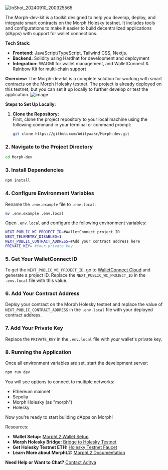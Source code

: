 
![InShot_20240910_200325565](https://github.com/user-attachments/assets/4aac4095-0902-4d8a-b37e-36f09c2993ae)

The Morph-dev-kit is a toolkit designed to help you develop, deploy, and integrate smart contracts on the Morph Holesky testnet. It includes tools and configurations to make it easier to build decentralized applications (dApps) with support for wallet connections.

**Tech Stack:**
- **Frontend:** JavaScript/TypeScript, Tailwind CSS, Nextjs.
- **Backend:** Solidity using Hardhat for development and deployment
- **Integration:** WAGMI for wallet management, and WalletConnect & Rainbow Kit for multi-chain support

**Overview:**
The Morph-dev-kit is a complete solution for working with smart contracts on the Morph Holesky testnet. The project is already deployed on this testnet, but you can set it up locally to further develop or test the application.
![image](https://github.com/user-attachments/assets/fec756f6-6ca9-4d86-8a7e-4868473a19d6)


**Steps to Set Up Locally:**

1. **Clone the Repository:**  
   First, clone the project repository to your local machine using the following command in your terminal or command prompt:

   ```bash
   git clone https://github.com/Adityaakr/Morph-dev.git
   ```

### 2. Navigate to the Project Directory

```bash
cd Morph-dev
```

### 3. Install Dependencies

```bash
npm install
```

### 4. Configure Environment Variables

Rename the `.env.example` file to `.env.local`:

```bash
mv .env.example .env.local
```

Open `.env.local` and configure the following environment variables:

```bash
NEXT_PUBLIC_WC_PROJECT_ID=#WalletConnect project ID
NEXT_TELEMETRY_DISABLED=1
NEXT_PUBLIC_CONTRACT_ADDRESS=#Add your contract address here
PRIVATE_KEY= #Your private key
```

### 5. Get Your WalletConnect ID

To get the `NEXT_PUBLIC_WC_PROJECT_ID`, go to [WalletConnect Cloud](https://walletconnect.com/cloud) and generate a project ID. Replace the `NEXT_PUBLIC_WC_PROJECT_ID` in the `.env.local` file with this value.

### 6. Add Your Contract Address

Deploy your contract on the Morph Holesky testnet and replace the value of `NEXT_PUBLIC_CONTRACT_ADDRESS` in the `.env.local` file with your deployed contract address.

### 7. Add Your Private Key

Replace the `PRIVATE_KEY` in the `.env.local` file with your wallet's private key.

### 8. Running the Application

Once all environment variables are set, start the development server:

```bash
npm run dev
```

You will see options to connect to multiple networks:
- Ethereum mainnet
- Sepolia
- Morph Holesky (as "morph")
- Holesky

Now you're ready to start building dApps on Morph!

Resources:

- **Wallet Setup:** [MorphL2 Wallet Setup](https://docs.morphl2.io/docs/quick-start/wallet-setup/)
- **Morph Holesky Bridge:** [Bridge to Holesky Testnet](https://bridge-holesky.morphl2.io/)
- **Get Holesky Testnet ETH:** [Holesky Testnet Faucet](https://cloud.google.com/application/web3/faucet/ethereum/holesky)
- **Learn More about MorphL2:** [MorphL2 Documentation](https://docs.morphl2.io/)

 **Need Help or Want to Chat?** [Contact Aditya](https://twitter.com/adityakrx)
